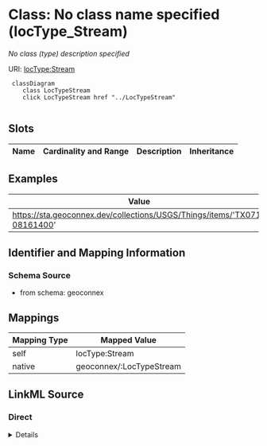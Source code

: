 

# Class: No class name specified (locType_Stream)


_No class (type) description specified_





URI: [locType:Stream](locType:Stream)






```mermaid
 classDiagram
    class LocTypeStream
    click LocTypeStream href "../LocTypeStream"
      
```




<!-- no inheritance hierarchy -->


## Slots

| Name | Cardinality and Range | Description | Inheritance |
| ---  | --- | --- | --- |










## Examples

| Value |
| --- |
| https://sta.geoconnex.dev/collections/USGS/Things/items/'TX071-08161400' |


## Identifier and Mapping Information







### Schema Source


* from schema: geoconnex




## Mappings

| Mapping Type | Mapped Value |
| ---  | ---  |
| self | locType:Stream |
| native | geoconnex/:LocTypeStream |







## LinkML Source

<!-- TODO: investigate https://stackoverflow.com/questions/37606292/how-to-create-tabbed-code-blocks-in-mkdocs-or-sphinx -->

### Direct

<details>
```yaml
name: locType_Stream
conforms_to: No schema conformance document specified
description: No class (type) description specified
title: No class name specified
notes:
- Class with 9098 occurrences.
examples:
- value: https://sta.geoconnex.dev/collections/USGS/Things/items/'TX071-08161400'
from_schema: geoconnex
rank: 1000
class_uri: locType:Stream

```
</details>

### Induced

<details>
```yaml
name: locType_Stream
conforms_to: No schema conformance document specified
description: No class (type) description specified
title: No class name specified
notes:
- Class with 9098 occurrences.
examples:
- value: https://sta.geoconnex.dev/collections/USGS/Things/items/'TX071-08161400'
from_schema: geoconnex
rank: 1000
class_uri: locType:Stream

```
</details>